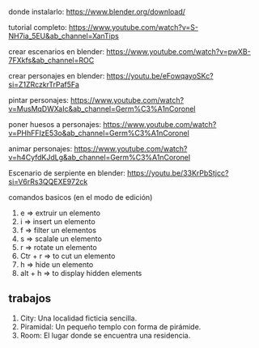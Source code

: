 donde instalarlo:
https://www.blender.org/download/

tutorial completo:
https://www.youtube.com/watch?v=S-NH7ia_5EU&ab_channel=XanTips

crear escenarios en blender:
https://www.youtube.com/watch?v=pwXB-7FXkfs&ab_channel=ROC

crear personajes en blender:
https://youtu.be/eFowqayoSKc?si=Z1ZRczkrTrPaf5Fa

pintar personajes:
https://www.youtube.com/watch?v=MusMqDWXaIc&ab_channel=Germ%C3%A1nCoronel

poner huesos a personajes:
https://www.youtube.com/watch?v=PHhFFIzE53o&ab_channel=Germ%C3%A1nCoronel

animar personajes:
https://www.youtube.com/watch?v=h4CyfdKJdLg&ab_channel=Germ%C3%A1nCoronel

Escenario de serpiente en blender:
https://youtu.be/33KrPbStjcc?si=V6rRs3QQEXE972ck

comandos basicos (en el modo de edición)

1. e => extruir un elemento
2. i => insert un elemento
3. f => filter un elementos
4. s => scalale un elemento
5. r => rotate un elemento
6. Ctr + r => to cut un elemento
7. h => hide un elemento
8. alt + h => to display hidden elements

## trabajos

1. City: Una localidad ficticia sencilla. 
2. Piramidal:  Un pequeño templo con forma de pirámide.
3. Room: El lugar donde se encuentra una residencia.
